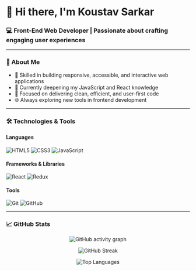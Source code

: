 # 👋 Hi there, I'm Koustav Sarkar

### 💻 Front-End Web Developer | Passionate about crafting engaging user experiences

---

### 🧠 About Me

- 🔨 Skilled in building responsive, accessible, and interactive web applications  
- 🌱 Currently deepening my JavaScript and React knowledge  
- 🎯 Focused on delivering clean, efficient, and user-first code  
- 🌐 Always exploring new tools in frontend development  

---

### 🛠️ Technologies & Tools

#### Languages

![HTML5](https://img.shields.io/badge/HTML5-E34F26?style=flat-square&logo=html5&logoColor=white)
![CSS3](https://img.shields.io/badge/CSS3-1572B6?style=flat-square&logo=css3&logoColor=white)
![JavaScript](https://img.shields.io/badge/JavaScript-F7DF1E?style=flat-square&logo=javascript&logoColor=black)

#### Frameworks & Libraries

![React](https://img.shields.io/badge/React-61DAFB?style=flat-square&logo=react&logoColor=black)
![Redux](https://img.shields.io/badge/Redux-764ABC?style=flat-square&logo=redux&logoColor=white)

#### Tools

![Git](https://img.shields.io/badge/Git-F05032?style=flat-square&logo=git&logoColor=white)
![GitHub](https://img.shields.io/badge/GitHub-181717?style=flat-square&logo=github&logoColor=white)

---

### 📈 GitHub Stats

<p p align="center">
  <img src="https://github-readme-activity-graph.vercel.app/graph?username=koustav28&theme=react-dark&bg_color=1A1B27&hide_border=true" alt="GitHub activity graph" />
</p>

<p align="center">
  <img src="https://streak-stats.demolab.com?user=koustav28&theme=tokyonight&date_format=M%20j%5B%2C%20Y%5D" alt="GitHub Streak" />
</p>

<p align="center">
  <img src="https://github-readme-stats.vercel.app/api/top-langs/?username=koustav28&layout=compact&theme=tokyonight" alt="Top Languages" />
</p>
